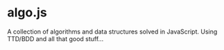 # algo.js
A collection of algorithms and data structures solved in JavaScript.
Using TTD/BDD and all that good stuff...
